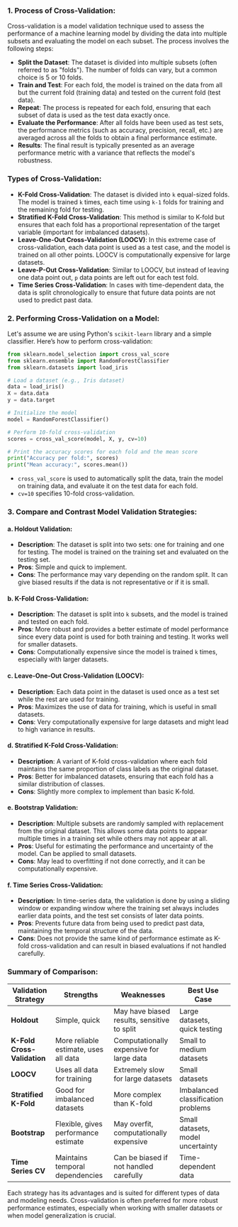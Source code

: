 ### 1. **Process of Cross-Validation:**

Cross-validation is a model validation technique used to assess the performance of a machine learning model by dividing the data into multiple subsets and evaluating the model on each subset. The process involves the following steps:

- **Split the Dataset**: The dataset is divided into multiple subsets (often referred to as "folds"). The number of folds can vary, but a common choice is 5 or 10 folds.
- **Train and Test**: For each fold, the model is trained on the data from all but the current fold (training data) and tested on the current fold (test data).
- **Repeat**: The process is repeated for each fold, ensuring that each subset of data is used as the test data exactly once.
- **Evaluate the Performance**: After all folds have been used as test sets, the performance metrics (such as accuracy, precision, recall, etc.) are averaged across all the folds to obtain a final performance estimate.
- **Results**: The final result is typically presented as an average performance metric with a variance that reflects the model's robustness.

### Types of Cross-Validation:
- **K-Fold Cross-Validation**: The dataset is divided into `k` equal-sized folds. The model is trained `k` times, each time using `k-1` folds for training and the remaining fold for testing.
- **Stratified K-Fold Cross-Validation**: This method is similar to K-fold but ensures that each fold has a proportional representation of the target variable (important for imbalanced datasets).
- **Leave-One-Out Cross-Validation (LOOCV)**: In this extreme case of cross-validation, each data point is used as a test case, and the model is trained on all other points. LOOCV is computationally expensive for large datasets.
- **Leave-P-Out Cross-Validation**: Similar to LOOCV, but instead of leaving one data point out, `p` data points are left out for each test fold.
- **Time Series Cross-Validation**: In cases with time-dependent data, the data is split chronologically to ensure that future data points are not used to predict past data.

### 2. **Performing Cross-Validation on a Model:**

Let's assume we are using Python's `scikit-learn` library and a simple classifier. Here’s how to perform cross-validation:

```python
from sklearn.model_selection import cross_val_score
from sklearn.ensemble import RandomForestClassifier
from sklearn.datasets import load_iris

# Load a dataset (e.g., Iris dataset)
data = load_iris()
X = data.data
y = data.target

# Initialize the model
model = RandomForestClassifier()

# Perform 10-fold cross-validation
scores = cross_val_score(model, X, y, cv=10)

# Print the accuracy scores for each fold and the mean score
print("Accuracy per fold:", scores)
print("Mean accuracy:", scores.mean())
```

- `cross_val_score` is used to automatically split the data, train the model on training data, and evaluate it on the test data for each fold.
- `cv=10` specifies 10-fold cross-validation.

### 3. **Compare and Contrast Model Validation Strategies:**

#### a. **Holdout Validation**:
- **Description**: The dataset is split into two sets: one for training and one for testing. The model is trained on the training set and evaluated on the testing set.
- **Pros**: Simple and quick to implement.
- **Cons**: The performance may vary depending on the random split. It can give biased results if the data is not representative or if it is small.
  
#### b. **K-Fold Cross-Validation**:
- **Description**: The dataset is split into `k` subsets, and the model is trained and tested on each fold.
- **Pros**: More robust and provides a better estimate of model performance since every data point is used for both training and testing. It works well for smaller datasets.
- **Cons**: Computationally expensive since the model is trained `k` times, especially with larger datasets.

#### c. **Leave-One-Out Cross-Validation (LOOCV)**:
- **Description**: Each data point in the dataset is used once as a test set while the rest are used for training.
- **Pros**: Maximizes the use of data for training, which is useful in small datasets.
- **Cons**: Very computationally expensive for large datasets and might lead to high variance in results.

#### d. **Stratified K-Fold Cross-Validation**:
- **Description**: A variant of K-fold cross-validation where each fold maintains the same proportion of class labels as the original dataset.
- **Pros**: Better for imbalanced datasets, ensuring that each fold has a similar distribution of classes.
- **Cons**: Slightly more complex to implement than basic K-fold.

#### e. **Bootstrap Validation**:
- **Description**: Multiple subsets are randomly sampled with replacement from the original dataset. This allows some data points to appear multiple times in a training set while others may not appear at all.
- **Pros**: Useful for estimating the performance and uncertainty of the model. Can be applied to small datasets.
- **Cons**: May lead to overfitting if not done correctly, and it can be computationally expensive.

#### f. **Time Series Cross-Validation**:
- **Description**: In time-series data, the validation is done by using a sliding window or expanding window where the training set always includes earlier data points, and the test set consists of later data points.
- **Pros**: Prevents future data from being used to predict past data, maintaining the temporal structure of the data.
- **Cons**: Does not provide the same kind of performance estimate as K-fold cross-validation and can result in biased evaluations if not handled carefully.

### **Summary of Comparison:**
| Validation Strategy       | Strengths                              | Weaknesses                              | Best Use Case                        |
|---------------------------|----------------------------------------|-----------------------------------------|--------------------------------------|
| **Holdout**               | Simple, quick                          | May have biased results, sensitive to split | Large datasets, quick testing      |
| **K-Fold Cross-Validation** | More reliable estimate, uses all data  | Computationally expensive for large data | Small to medium datasets            |
| **LOOCV**                  | Uses all data for training            | Extremely slow for large datasets       | Small datasets                      |
| **Stratified K-Fold**      | Good for imbalanced datasets           | More complex than K-fold                | Imbalanced classification problems   |
| **Bootstrap**              | Flexible, gives performance estimate   | May overfit, computationally expensive  | Small datasets, model uncertainty    |
| **Time Series CV**         | Maintains temporal dependencies        | Can be biased if not handled carefully  | Time-dependent data                 |

Each strategy has its advantages and is suited for different types of data and modeling needs. Cross-validation is often preferred for more robust performance estimates, especially when working with smaller datasets or when model generalization is crucial.
